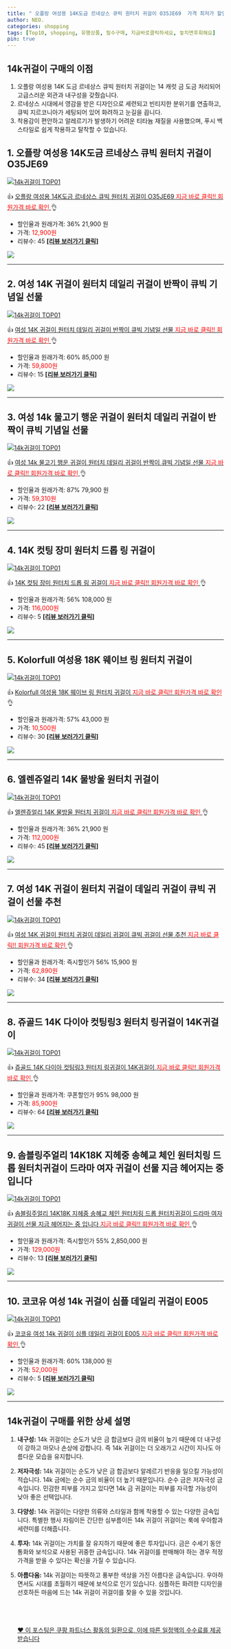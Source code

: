 ```yaml
---
title: " 오플랑 여성용 14K도금 르네상스 큐빅 원터치 귀걸이 O35JE69  가격 최저가 할인가 14k귀걸이 최저가 추천 제품 비교"
author: NEO.
categories: shopping
tags: [Top10, shopping, 유행상품, 필수구매, 지금바로클릭하세요, 놓치면후회해요]
pin: true
---
```

## 14k귀걸이 구매의 이점
1. 오플랑 여성용 14K 도금 르네상스 큐빅 원터치 귀걸이는 14 캐럿 금 도금 처리되어 고급스러운 외관과 내구성을 갖췄습니다.
2. 르네상스 시대에서 영감을 받은 디자인으로 세련되고 빈티지한 분위기를 연출하고, 큐빅 지르코니아가 세팅되어 있어 화려하고 눈길을 끕니다.
3. 착용감이 편안하고 알레르기가 발생하기 어려운 티타늄 재질을 사용했으며, 푸시 백 스타일로 쉽게 착용하고 탈착할 수 있습니다.

   

## 1.  오플랑 여성용 14K도금 르네상스 큐빅 원터치 귀걸이 O35JE69 

[![14k귀걸이 TOP01](https://thumbnail9.coupangcdn.com/thumbnails/remote/490x490ex/image/rs_quotation_api/gljwbxhv/133accb228da4ca88ce7febfa9c235cc.jpg)](https://link.coupang.com/re/AFFSDP?lptag=AF3617701&subid=GithubCoopas&pageKey=7538919724&traceid=V0-153&itemId=19813187817&vendorItemId=86915286636)


👍 [ 오플랑 여성용 14K도금 르네상스 큐빅 원터치 귀걸이 O35JE69  <font color=red> 지금 바로 클릭!! 회원가격 바로 확인 </font> ](https://link.coupang.com/re/AFFSDP?lptag=AF3617701&subid=GithubCoopas&pageKey=7538919724&traceid=V0-153&itemId=19813187817&vendorItemId=86915286636) 👌 


- 할인율과 원래가격: 36%  21,900   원
- 가격: <span style='color:red'>12,900원</span>
- 리뷰수: 45  [**[리뷰 보러가기 클릭]**](https://link.coupang.com/re/AFFSDP?lptag=AF3617701&subid=GithubCoopas&pageKey=7538919724&traceid=V0-153&itemId=19813187817&vendorItemId=86915286636)

[![](/discount_price.png)](https://link.coupang.com/re/AFFSDP?lptag=AF3617701&subid=GithubCoopas&pageKey=7538919724&traceid=V0-153&itemId=19813187817&vendorItemId=86915286636)

---


   

## 2.  여성 14K 귀걸이 원터치 데일리 귀걸이 반짝이 큐빅 기념일 선물 

[![14k귀걸이 TOP01](https://thumbnail7.coupangcdn.com/thumbnails/remote/490x490ex/image/vendor_inventory/6d2e/3745d0e93c672fa473e204c551921d0d9d9fabed3dfb00cc760f5ded6b5a.png)](https://link.coupang.com/re/AFFSDP?lptag=AF3617701&subid=GithubCoopas&pageKey=7598805084&traceid=V0-153&itemId=20096305636&vendorItemId=87191576540)


👍 [ 여성 14K 귀걸이 원터치 데일리 귀걸이 반짝이 큐빅 기념일 선물  <font color=red> 지금 바로 클릭!! 회원가격 바로 확인 </font> ](https://link.coupang.com/re/AFFSDP?lptag=AF3617701&subid=GithubCoopas&pageKey=7598805084&traceid=V0-153&itemId=20096305636&vendorItemId=87191576540) 👌 


- 할인율과 원래가격: 60%  85,000   원
- 가격: <span style='color:red'>59,800원</span>
- 리뷰수: 15  [**[리뷰 보러가기 클릭]**](https://link.coupang.com/re/AFFSDP?lptag=AF3617701&subid=GithubCoopas&pageKey=7598805084&traceid=V0-153&itemId=20096305636&vendorItemId=87191576540)

[![](/discount_price.png)](https://link.coupang.com/re/AFFSDP?lptag=AF3617701&subid=GithubCoopas&pageKey=7598805084&traceid=V0-153&itemId=20096305636&vendorItemId=87191576540)

---


   

## 3.  여성 14k 물고기 행운 귀걸이 원터치 데일리 귀걸이 반짝이 큐빅 기념일 선물 

[![14k귀걸이 TOP01](https://thumbnail10.coupangcdn.com/thumbnails/remote/490x490ex/image/vendor_inventory/ff4b/569b418d8e26522bdd50f6c8c411289daedb0ca6cf53ebc9d0716227f7dd.png)](https://link.coupang.com/re/AFFSDP?lptag=AF3617701&subid=GithubCoopas&pageKey=7726940302&traceid=V0-153&itemId=20752990606&vendorItemId=87823298761)


👍 [ 여성 14k 물고기 행운 귀걸이 원터치 데일리 귀걸이 반짝이 큐빅 기념일 선물  <font color=red> 지금 바로 클릭!! 회원가격 바로 확인 </font> ](https://link.coupang.com/re/AFFSDP?lptag=AF3617701&subid=GithubCoopas&pageKey=7726940302&traceid=V0-153&itemId=20752990606&vendorItemId=87823298761) 👌 


- 할인율과 원래가격: 87%  79,900   원
- 가격: <span style='color:red'>59,310원</span>
- 리뷰수: 22  [**[리뷰 보러가기 클릭]**](https://link.coupang.com/re/AFFSDP?lptag=AF3617701&subid=GithubCoopas&pageKey=7726940302&traceid=V0-153&itemId=20752990606&vendorItemId=87823298761)

[![](/discount_price.png)](https://link.coupang.com/re/AFFSDP?lptag=AF3617701&subid=GithubCoopas&pageKey=7726940302&traceid=V0-153&itemId=20752990606&vendorItemId=87823298761)

---


   

## 4.  14K 컷팅 장미 원터치 드롭 링 귀걸이 

[![14k귀걸이 TOP01](https://thumbnail10.coupangcdn.com/thumbnails/remote/490x490ex/image/vendor_inventory/42f3/ff7d91a3ec97ccfe793781fb83084bf6b3241bdc11a69cca094949c19482.jpg)](https://link.coupang.com/re/AFFSDP?lptag=AF3617701&subid=GithubCoopas&pageKey=6900306401&traceid=V0-153&itemId=16593505898&vendorItemId=85488934767)


👍 [ 14K 컷팅 장미 원터치 드롭 링 귀걸이  <font color=red> 지금 바로 클릭!! 회원가격 바로 확인 </font> ](https://link.coupang.com/re/AFFSDP?lptag=AF3617701&subid=GithubCoopas&pageKey=6900306401&traceid=V0-153&itemId=16593505898&vendorItemId=85488934767) 👌 


- 할인율과 원래가격: 56%  108,000   원
- 가격: <span style='color:red'>116,000원</span>
- 리뷰수: 5  [**[리뷰 보러가기 클릭]**](https://link.coupang.com/re/AFFSDP?lptag=AF3617701&subid=GithubCoopas&pageKey=6900306401&traceid=V0-153&itemId=16593505898&vendorItemId=85488934767)

[![](/discount_price.png)](https://link.coupang.com/re/AFFSDP?lptag=AF3617701&subid=GithubCoopas&pageKey=6900306401&traceid=V0-153&itemId=16593505898&vendorItemId=85488934767)

---


   

## 5.  Kolorfull 여성용 18K 웨이브 링 원터치 귀걸이 

[![14k귀걸이 TOP01](https://thumbnail9.coupangcdn.com/thumbnails/remote/490x490ex/image/retail/images/2130977850294839-5109ff4d-d7de-4afb-872e-dc1f65f2f32a.jpg)](https://link.coupang.com/re/AFFSDP?lptag=AF3617701&subid=GithubCoopas&pageKey=7389913639&traceid=V0-153&itemId=19104140193&vendorItemId=86224615215)


👍 [ Kolorfull 여성용 18K 웨이브 링 원터치 귀걸이  <font color=red> 지금 바로 클릭!! 회원가격 바로 확인 </font> ](https://link.coupang.com/re/AFFSDP?lptag=AF3617701&subid=GithubCoopas&pageKey=7389913639&traceid=V0-153&itemId=19104140193&vendorItemId=86224615215) 👌 


- 할인율과 원래가격: 57%  43,000   원
- 가격: <span style='color:red'>10,500원</span>
- 리뷰수: 30  [**[리뷰 보러가기 클릭]**](https://link.coupang.com/re/AFFSDP?lptag=AF3617701&subid=GithubCoopas&pageKey=7389913639&traceid=V0-153&itemId=19104140193&vendorItemId=86224615215)

[![](/discount_price.png)](https://link.coupang.com/re/AFFSDP?lptag=AF3617701&subid=GithubCoopas&pageKey=7389913639&traceid=V0-153&itemId=19104140193&vendorItemId=86224615215)

---


   

## 6.  엘렌쥬얼리 14K 물방울 원터치 귀걸이 

[![14k귀걸이 TOP01](https://thumbnail7.coupangcdn.com/thumbnails/remote/490x490ex/image/vendor_inventory/e0ba/a0b2f9cab125fdad2720054e3877eec5b838d9ff19a8f13579092d59fdea.jpg)](https://link.coupang.com/re/AFFSDP?lptag=AF3617701&subid=GithubCoopas&pageKey=7279514078&traceid=V0-153&itemId=18582328943&vendorItemId=87634166080)


👍 [ 엘렌쥬얼리 14K 물방울 원터치 귀걸이  <font color=red> 지금 바로 클릭!! 회원가격 바로 확인 </font> ](https://link.coupang.com/re/AFFSDP?lptag=AF3617701&subid=GithubCoopas&pageKey=7279514078&traceid=V0-153&itemId=18582328943&vendorItemId=87634166080) 👌 


- 할인율과 원래가격: 36%  21,900   원
- 가격: <span style='color:red'>112,000원</span>
- 리뷰수: 45  [**[리뷰 보러가기 클릭]**](https://link.coupang.com/re/AFFSDP?lptag=AF3617701&subid=GithubCoopas&pageKey=7279514078&traceid=V0-153&itemId=18582328943&vendorItemId=87634166080)

[![](/discount_price.png)](https://link.coupang.com/re/AFFSDP?lptag=AF3617701&subid=GithubCoopas&pageKey=7279514078&traceid=V0-153&itemId=18582328943&vendorItemId=87634166080)

---


   

## 7.  여성 14K 귀걸이 원터치 귀걸이 데일리 귀걸이 큐빅 귀걸이 선물 추천 

[![14k귀걸이 TOP01](https://thumbnail9.coupangcdn.com/thumbnails/remote/490x490ex/image/vendor_inventory/e28d/258543675b91c2042cfb6b9d16ea5cdb81d85cb23770c6793b82f577941e.png)](https://link.coupang.com/re/AFFSDP?lptag=AF3617701&subid=GithubCoopas&pageKey=7803037300&traceid=V0-153&itemId=21138272162&vendorItemId=88199925805)


👍 [ 여성 14K 귀걸이 원터치 귀걸이 데일리 귀걸이 큐빅 귀걸이 선물 추천  <font color=red> 지금 바로 클릭!! 회원가격 바로 확인 </font> ](https://link.coupang.com/re/AFFSDP?lptag=AF3617701&subid=GithubCoopas&pageKey=7803037300&traceid=V0-153&itemId=21138272162&vendorItemId=88199925805) 👌 


- 할인율과 원래가격: 즉시할인가 56%  15,900   원
- 가격: <span style='color:red'>62,890원</span>
- 리뷰수: 34  [**[리뷰 보러가기 클릭]**](https://link.coupang.com/re/AFFSDP?lptag=AF3617701&subid=GithubCoopas&pageKey=7803037300&traceid=V0-153&itemId=21138272162&vendorItemId=88199925805)

[![](/discount_price.png)](https://link.coupang.com/re/AFFSDP?lptag=AF3617701&subid=GithubCoopas&pageKey=7803037300&traceid=V0-153&itemId=21138272162&vendorItemId=88199925805)

---


   

## 8.  쥬골드 14K 다이아 컷팅링3 원터치 링귀걸이 14K귀걸이 

[![14k귀걸이 TOP01](https://thumbnail10.coupangcdn.com/thumbnails/remote/490x490ex/image/vendor_inventory/e56b/fc0c5a8a856262d0eb91c00a2f065cfdcb5cb68116cb4039797667ce2f3c.jpg)](https://link.coupang.com/re/AFFSDP?lptag=AF3617701&subid=GithubCoopas&pageKey=22691540&traceid=V0-153&itemId=10905796583&vendorItemId=87120663055)


👍 [ 쥬골드 14K 다이아 컷팅링3 원터치 링귀걸이 14K귀걸이  <font color=red> 지금 바로 클릭!! 회원가격 바로 확인 </font> ](https://link.coupang.com/re/AFFSDP?lptag=AF3617701&subid=GithubCoopas&pageKey=22691540&traceid=V0-153&itemId=10905796583&vendorItemId=87120663055) 👌 


- 할인율과 원래가격: 쿠폰할인가 95%  98,000   원
- 가격: <span style='color:red'>85,900원</span>
- 리뷰수: 64  [**[리뷰 보러가기 클릭]**](https://link.coupang.com/re/AFFSDP?lptag=AF3617701&subid=GithubCoopas&pageKey=22691540&traceid=V0-153&itemId=10905796583&vendorItemId=87120663055)

[![](/discount_price.png)](https://link.coupang.com/re/AFFSDP?lptag=AF3617701&subid=GithubCoopas&pageKey=22691540&traceid=V0-153&itemId=10905796583&vendorItemId=87120663055)

---


   

## 9.  솜블링주얼리 14K18K 지헤중 송혜교 체인 원터치링 드롭 원터치귀걸이 드라마 여자 귀걸이 선물 지금 헤어지는 중 입니다 

[![14k귀걸이 TOP01](https://thumbnail9.coupangcdn.com/thumbnails/remote/490x490ex/image/vendor_inventory/7e44/96b779388d8ad374199ae3287e194d314eb75ee93673c0130e1ae0409eb8.jpg)](https://link.coupang.com/re/AFFSDP?lptag=AF3617701&subid=GithubCoopas&pageKey=6482951993&traceid=V0-153&itemId=14199634505&vendorItemId=81445203589)


👍 [ 솜블링주얼리 14K18K 지헤중 송혜교 체인 원터치링 드롭 원터치귀걸이 드라마 여자 귀걸이 선물 지금 헤어지는 중 입니다  <font color=red> 지금 바로 클릭!! 회원가격 바로 확인 </font> ](https://link.coupang.com/re/AFFSDP?lptag=AF3617701&subid=GithubCoopas&pageKey=6482951993&traceid=V0-153&itemId=14199634505&vendorItemId=81445203589) 👌 


- 할인율과 원래가격: 즉시할인가 55%  2,850,000   원
- 가격: <span style='color:red'>129,000원</span>
- 리뷰수: 13  [**[리뷰 보러가기 클릭]**](https://link.coupang.com/re/AFFSDP?lptag=AF3617701&subid=GithubCoopas&pageKey=6482951993&traceid=V0-153&itemId=14199634505&vendorItemId=81445203589)

[![](/discount_price.png)](https://link.coupang.com/re/AFFSDP?lptag=AF3617701&subid=GithubCoopas&pageKey=6482951993&traceid=V0-153&itemId=14199634505&vendorItemId=81445203589)

---


   

## 10.  코코유 여성 14k 귀걸이 심플 데일리 귀걸이 E005 

[![14k귀걸이 TOP01](https://thumbnail6.coupangcdn.com/thumbnails/remote/490x490ex/image/vendor_inventory/e23b/8bc3b6c964702817d4087bf4a89c1f69745e011e97aa22ef0119f06ccd6c.png)](https://link.coupang.com/re/AFFSDP?lptag=AF3617701&subid=GithubCoopas&pageKey=7484554263&traceid=V0-153&itemId=19558595518&vendorItemId=86666629874)


👍 [ 코코유 여성 14k 귀걸이 심플 데일리 귀걸이 E005  <font color=red> 지금 바로 클릭!! 회원가격 바로 확인 </font> ](https://link.coupang.com/re/AFFSDP?lptag=AF3617701&subid=GithubCoopas&pageKey=7484554263&traceid=V0-153&itemId=19558595518&vendorItemId=86666629874) 👌 


- 할인율과 원래가격: 60%  138,000   원
- 가격: <span style='color:red'>52,000원</span>
- 리뷰수: 5  [**[리뷰 보러가기 클릭]**](https://link.coupang.com/re/AFFSDP?lptag=AF3617701&subid=GithubCoopas&pageKey=7484554263&traceid=V0-153&itemId=19558595518&vendorItemId=86666629874)

[![](/discount_price.png)](https://link.coupang.com/re/AFFSDP?lptag=AF3617701&subid=GithubCoopas&pageKey=7484554263&traceid=V0-153&itemId=19558595518&vendorItemId=86666629874)

---
## 14k귀걸이 구매를 위한 상세 설명
1. **내구성:** 14k 귀걸이는 순도가 낮은 금 합금보다 금의 비율이 높기 때문에 더 내구성이 강하고 마모나 손상에 강합니다. 즉 14k 귀걸이는 더 오래가고 시간이 지나도 아름다운 모습을 유지합니다.

2. **저자극성:** 14k 귀걸이는 순도가 낮은 금 합금보다 알레르기 반응을 일으킬 가능성이 적습니다. 14k 금에는 순수 금의 비율이 더 높기 때문입니다. 순수 금은 저자극성 금속입니다. 민감한 피부를 가지고 있다면 14k 금 귀걸이는 피부를 자극할 가능성이 낮아 좋은 선택입니다.

3. **다양성:** 14k 귀걸이는 다양한 의류와 스타일과 함께 착용할 수 있는 다양한 금속입니다. 특별한 행사 차림이든 간단한 심부름이든 14k 귀걸이 귀걸이는 룩에 우아함과 세련미를 더해줍니다.

4. **투자:** 14k 귀걸이는 가치를 잘 유지하기 때문에 좋은 투자입니다. 금은 수세기 동안 통화와 보석으로 사용된 귀중한 금속입니다. 14k 귀걸이를 판매해야 하는 경우 적정 가격을 받을 수 있다는 확신을 가질 수 있습니다.

5. **아름다움:** 14k 귀걸이는 따뜻하고 풍부한 색상을 가진 아름다운 금속입니다. 우아하면서도 시대를 초월하기 때문에 보석으로 인기 있습니다. 심플하든 화려한 디자인을 선호하든 마음에 드는 14k 귀걸이 귀걸이를 찾을 수 있을 것입니다.<br><br><br><br><br> [ ❤  이 포스팅은 쿠팡 파트너스 활동의 일환으로, 이에 따른 일정액의 수수료를 제공받습니다](https://link.coupang.com/a/bcEFyh)